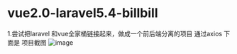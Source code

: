 # vue2.0-laravel5.4-billbill
1.尝试把laravel 和vue全家桶链接起来，做成一个前后端分离的项目 通过axios
下面是 项目截图
![image](https://github.com/banshengua/vue2.0-laravel5.4-billbill/raw/master/php2/jietu/detail.png)
